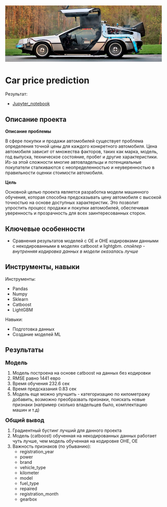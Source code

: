 ![Alt text](delorian.png)

# Car price prediction

Результат:
- [Jupyter_notebook](https://github.com/dmakhazen/portfolio/tree/main/car_price_prediction/car_price_prediction.ipynb)

## Описание проекта

**Описание проблемы**

В сфере покупки и продажи автомобилей существует проблема определения точной цены для каждого конкретного автомобиля. Цена автомобиля зависит от множества факторов, таких как марка, модель, год выпуска, техническое состояние, пробег и другие характеристики. Из-за этой сложности многие автовладельцы и потенциальные покупатели сталкиваются с неопределенностью и неуверенностью в правильности оценки стоимости автомобиля.

**Цель**

Основной целью проекта является разработка модели машинного обучения, которая способна предсказывать цену автомобиля с высокой точностью на основе доступных характеристик. Это позволит упростить процесс продажи и покупки автомобилей, обеспечивая уверенность и прозрачность для всех заинтересованных сторон.

## Ключевые особенности
- Сравнения результатов моделей с OE и OHE кодировками данными с некодированными в моделях catboost и lightgbm. *спойлер - внутренняя кодировка данных в модели оказалась лучше* 

## Инструменты, навыки

Инструменты:
- Pandas
- Numpy
- Sklearn
- Catboost
- LightGBM

Навыки:
- Подготовка данных
- Создание моделей ML

## Результаты
<font size=4>**Модель**</font>

1. Модель построена на основе catboost на данных без кодировки
2. RMSE равно 1441 евро
3. Время обучения 232.6 сек
4. Время предсказания 0.83 сек
5. Модель еще можно улучшить - категоризацию по километражу добавить, возможно преобразвать признаки, поискать новые признаки (например сколько владельцев было, комплектацию машин и т.д)

<font size=4>**Общий вывод**</font>

1. Градиентный бустинг лучший для данного проекта
2. Модель (catboost) обученная на некодированных данных работает чуть лучше, чем модель обученная на кодировке OHE, OE
3. Важность признаков (по убыванию):
    - registration_year
    - power
    - brand
    - vehicle_type
    - kilometer
    - model
    - fuel_type
    - repaired
    - registration_month
    - gearbox
